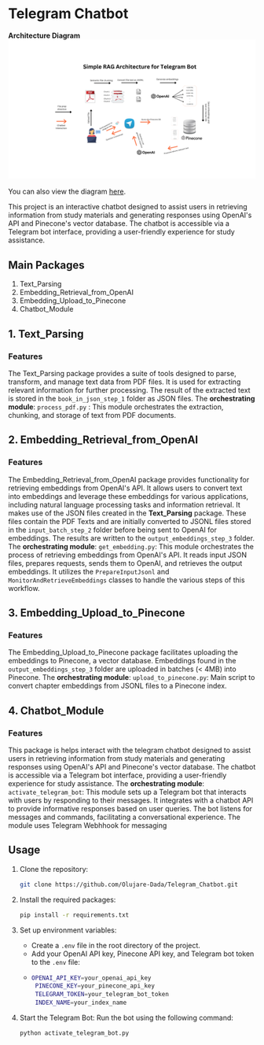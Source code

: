 # Telegram Chatbot

**Architecture Diagram**
![Architecture Diagram](images/architecture_diagram.png)

You can also view the diagram [here](https://www.canva.com/design/DAGTNSKnpz4/VcjDVCPbUEzs1b1v5hqxhQ/view?utm_content=DAGTNSKnpz4&utm_campaign=designshare&utm_medium=link&utm_source=editor).

This project is an interactive chatbot designed to assist users in retrieving information from study materials and generating responses using OpenAI's API and Pinecone's vector database. The chatbot is accessible via a Telegram bot interface, providing a user-friendly experience for study assistance.

## Main Packages
1. Text_Parsing
2. Embedding_Retrieval_from_OpenAI
3. Embedding_Upload_to_Pinecone
4. Chatbot_Module

## 1. Text_Parsing
### Features
The Text_Parsing package provides a suite of tools designed to parse, transform, and manage text data from PDF files. It is used for extracting relevant information for further processing. The result of the extracted text is stored in the `book_in_json_step_1` folder as JSON files.
The **orchestrating module**: 
`process_pdf.py` : This module orchestrates the extraction, chunking, and storage of text from PDF documents.


## 2. Embedding_Retrieval_from_OpenAI
### Features
The Embedding_Retrieval_from_OpenAI package provides functionality for retrieving embeddings from OpenAI's API. It allows users to convert text into embeddings and leverage these embeddings for various applications, including natural language processing tasks and information retrieval.
It makes use of the JSON files created in the **Text_Parsing** package. These files contain the PDF Texts and are initially converted to JSONL files stored in the `input_batch_step_2` folder before being sent to OpenAI for embeddings. The results are written to the  `output_embeddings_step_3` folder.
The **orchestrating module**: 
`get_embedding.py`: This module orchestrates the process of retrieving embeddings from OpenAI's API. It reads input JSON files, prepares requests, sends them to OpenAI, and retrieves the output embeddings. It utilizes the `PrepareInputJsonl` and `MonitorAndRetrieveEmbeddings` classes to handle the various steps of this workflow.


## 3. Embedding_Upload_to_Pinecone
### Features
The Embedding_Upload_to_Pinecone package facilitates uploading the embeddings to Pinecone, a vector database. Embeddings found in the `output_embeddings_step_3` folder are uploaded in batches (< 4MB) into Pinecone.
The **orchestrating module**:
`upload_to_pinecone.py`: Main script to convert chapter embeddings from JSONL files to a Pinecone index.

## 4. Chatbot_Module
### Features
This package is helps interact with the telegram chatbot designed to assist users in retrieving information from study materials and generating responses using OpenAI's API and Pinecone's vector database. The chatbot is accessible via a Telegram bot interface, providing a user-friendly experience for study assistance.
The **orchestrating module**:
`activate_telegram_bot`: This module sets up a Telegram bot that interacts with users by responding to their messages. It integrates with a chatbot API to provide informative responses based on user queries. The bot listens for messages and commands, facilitating a conversational experience.
The module uses Telegram Webhhook for messaging


## Usage
1. Clone the repository:
   ```bash
   git clone https://github.com/Olujare-Dada/Telegram_Chatbot.git
   ```
   
2. Install the required packages:
   ```bash
   pip install -r requirements.txt
   ```
3. Set up environment variables:
   - Create a `.env` file in the root directory of the project.
   - Add your OpenAI API key, Pinecone API key, and Telegram bot token to the `.env` file:
   - ```bash
     OPENAI_API_KEY=your_openai_api_key
      PINECONE_KEY=your_pinecone_api_key
      TELEGRAM_TOKEN=your_telegram_bot_token
      INDEX_NAME=your_index_name
     ```

5. Start the Telegram Bot: Run the bot using the following command:
   ```bash
   python activate_telegram_bot.py
   ```
